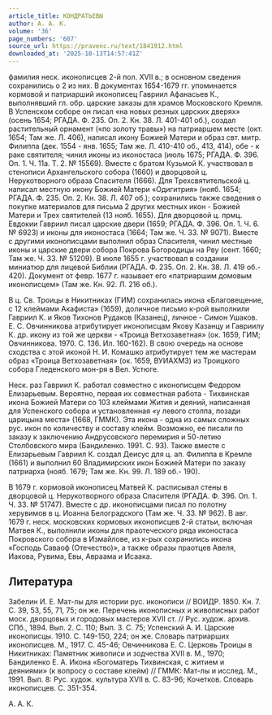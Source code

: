 ```yaml
---
article_title: КОНДРАТЬЕВЫ
author: А. А. К.
volume: '36'
page_numbers: '607'
source_url: https://pravenc.ru/text/1841912.html
downloaded_at: '2025-10-13T14:57:41Z'
---
```


фамилия неск. иконописцев 2-й пол. XVII в.; в основном сведения сохранились о 2 из них. В документах 1654-1679 гг. упоминается кормовой и патриарший иконописец Гавриил Афанасьев К., выполнявший гл. обр. царские заказы для храмов Московского Кремля. В Успенском соборе он писал «на новых резных царских дверях» (осень 1654; РГАДА. Ф. 235. Оп. 2. Кн. 38. Л. 401-401 об.), создал растительный орнамент («по золоту травы») на патриаршем месте (окт. 1654; Там же. Л. 406), написал икону Божией Матери и образ свт. митр. Филиппа (дек. 1554 - янв. 1655; Там же. Л. 410-410 об., 413, 414), обе - к раке святителя; чинил иконы из иконостаса (июль 1675; РГАДА. Ф. 396. Оп. 1. Ч. 11а. Т. 2. № 15569). Вместе с братом Кузьмой К. участвовал в стенописи Архангельского собора (1660) и дворцовой ц. Нерукотворного образа Спасителя (1666). Для Трехсвятительской ц. написал местную икону Божией Матери «Одигитрия» (нояб. 1654; РГАДА. Ф. 235. Оп. 2. Кн. 38. Л. 407 об.); сохранились также сведения о покупке материалов для письма 2 других местных икон - Божией Матери и Трех святителей (13 нояб. 1655). Для дворцовой ц. прмц. Евдокии Гавриил писал царские двери (1659; РГАДА. Ф. 396. Оп. 1. Ч. 6. № 6923) и иконы для иконостаса (1664; Там же. Ч. 33. № 9071). Вместе с другими иконописцами выполнил образ Спасителя, чинил местные иконы и царские двери собора Покрова Богородицы на Рву (сент. 1660; Там же. Ч. 33. № 51209). В июле 1655 г. участвовал в создании миниатюр для лицевой Библии (РГАДА. Ф. 235. Оп. 2. Кн. 38. Л. 419 об.- 420). Документ от февр. 1677 г. называет его «патриаршим домовым иконописцем» (Там же. Кн. 92. Л. 216 об.).

В ц. Св. Троицы в Никитниках (ГИМ) сохранилась икона «Благовещение, с 12 клеймами Акафиста» (1659), доличное письмо к-рой выполнили Гавриил К. и Яков Тихонов Рудаков (Казанец), личное - Симон Ушаков. Е. С. Овчинникова атрибутирует иконописцам Якову Казанцу и Гавриилу К. др. икону из той же церкви - «Троица Ветхозаветная» (ок. 1659, ГИМ; Овчинникова. 1970. С. 136. Ил. 160-162). В свою очередь на основе сходства с этой иконой Н. И. Комашко атрибутирует тем же мастерам образ «Троица Ветхозаветная» (ок. 1659, ВУИАХМЗ) из Троицкого собора Гледенского мон-ря в Вел. Устюге.

Неск. раз Гавриил К. работал совместно с иконописцем Федором Елизарьевым. Вероятно, первая их совместная работа - Тихвинская икона Божией Матери со 103 клеймами Жития и деяний, написанная для Успенского собора и установленная «у левого столпа, позади царицына места» (1668, ГММК). Эта икона - одна из самых сложных рус. икон по количеству и составу клейм. Возможно, ее писали по заказу к заключению Андрусовского перемирия и 50-летию Столбовского мира (Бандиленко. 1991. С. 93). Также вместе с Елизарьевым Гавриил К. создал Деисус для ц. ап. Филиппа в Кремле (1661) и выполнил 60 Владимирских икон Божией Матери по заказу патриарха (нояб. 1679; Там же. Кн. 99. Л. 189 об.- 190).

В 1679 г. кормовой иконописец Матвей К. расписывал стены в дворцовой ц. Нерукотворного образа Спасителя (РГАДА. Ф. 396. Оп. 1. Ч. 33. № 51747). Вместе с др. иконописцами писал по полотну херувимов в ц. Иоанна Белоградского (Там же. Ч. 33. № 962). В авг. 1679 г. неск. московских кормовых иконописцев 2-й статьи, включая Матвея К., выполнили иконы для праотеческого ряда иконостаса Покровского собора в Измайлове, из к-рых сохранились икона «Господь Саваоф (Отечество)», а также образы праотцев Авеля, Иакова, Рувима, Евы, Авраама и Исаака.

## Литература

Забелин И. Е. Мат-лы для истории рус. иконописи // ВОИДР. 1850. Кн. 7. С. 39, 53, 55, 71, 75; он же. Перечень иконописных и живописных работ моск. дворцовых и городовых мастеров XVII ст. // Рус. худож. архив. СПб., 1894. Вып. 2. С. 110; Вып. 3. С. 75; Успенский А. И. Царские иконописцы. 1910. С. 149-150, 224; он же. Словарь патриарших иконописцев. М., 1917. С. 45-46; Овчинникова Е. С. Церковь Троицы в Никитниках: Памятник живописи и зодчества XVII в. М., 1970; Бандиленко Е. А. Икона «Богоматерь Тихвинская, с житием и деяниями» (к вопросу о составе клейм) // ГММК: Мат-лы и исслед. М., 1991. Вып. 8: Рус. худож. культура XVII в. С. 83-96; Кочетков. Словарь иконописцев. С. 351-354.

А. А. К.
